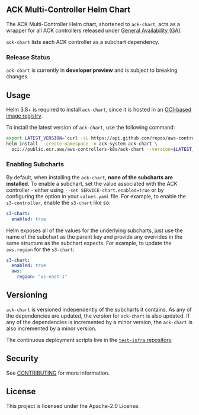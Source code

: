 ## ACK Multi-Controller Helm Chart

The ACK Multi-Controller Helm chart, shortened to `ack-chart`, acts as a wrapper
for all ACK controllers released under [General Availability (GA)][services].

`ack-chart` lists each ACK controller as a subchart dependency.

### Release Status

`ack-chart` is currently in **developer preview** and is subject to breaking
changes.

[services]: https://aws-controllers-k8s.github.io/community/docs/community/services/

## Usage

Helm 3.8+ is required to install `ack-chart`, since it is hosted in an
[OCI-based image registry][oci-registry].

To install the latest version of `ack-chart`, use the following command:
```bash
export LATEST_VERSION=`curl -sL https://api.github.com/repos/aws-controllers-k8s/ack-chart/releases/latest | grep '"tag_name":' | cut -d'"' -f4`
helm install --create-namespace -n ack-system ack-chart \
  oci://public.ecr.aws/aws-controllers-k8s/ack-chart --version=$LATEST_VERSION
```

[oci-registry]: https://helm.sh/docs/topics/registries/

### Enabling Subcharts

By default, when installing the `ack-chart`, **none of the subcharts are
installed**. To enable a subchart, set the value associated with the ACK
controller - either using `--set SERVICE-chart.enabled=true` or by configuring
the option in your `values.yaml` file. For example, to enable the
`s3-controller`, enable the `s3-chart` like so:
```yaml
s3-chart:
  enabled: true
```

Helm exposes all of the values for the underlying subcharts, just use the name
of the subchart as the parent key and provide any overrides in the same
structure as the subchart expects. For example, to update the `aws.region` for
the `s3-chart`:
```yaml
s3-chart:
  enabled: true
  aws:
    region: "us-east-1"
```

## Versioning

`ack-chart` is versioned independently of the subcharts it contains. As any of
the dependencies are updated, the version for `ack-chart` is also updated. If
any of the dependencies is incremented by a minor version, the `ack-chart` is
also incremented by a minor version.

The continuous deployment scripts live in the [`test-infra`
repository][cd-location]

[cd-location]:
    https://github.com/aws-controllers-k8s/test-infra/tree/main/cd/ack-chart

## Security

See [CONTRIBUTING](CONTRIBUTING.md#security-issue-notifications) for more information.

## License

This project is licensed under the Apache-2.0 License.

